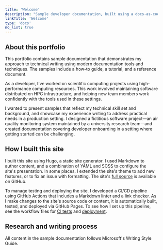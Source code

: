 ```yaml
---
title: 'Welcome'
description: "Sample developer documentation, built using a docs-as-code approach"
linkTitle: 'Welcome'
type: 'docs'
no_list: true
---
```


## About this portfolio

This portfolio contains sample documentation that demonstrates my approach to technical writing using modern documentation tools and techniques.
The samples include a how-to guide, a tutorial, and a reference document.

As a developer, I've worked on scientific computing projects using high-performance computing resources.
This work involved maintaining software distributed on HPC infrastructure, and helping new team members work confidently with the tools used in these settings.

I wanted to present samples that reflect my technical skill set and background, and showcase my experience writing to address practical needs in a production setting.
I designed a fictitious software project—an air quality monitoring system maintained by a university research team—and created documentation covering developer onboarding in a setting where getting started can be challenging.

## How I built this site

I built this site using Hugo, a static site generator.
I used Markdown to author content, and a combination of YAML and SCSS to configure the site's presentation.
In some places, I extended the site's theme to add new features, or to fix an issue with formatting.
The site's [full source](https://github.com/nandstand/sample-site) is available on GitHub.

To manage testing and deploying the site, I developed a CI/CD pipeline using GitHub Actions that includes a Markdown linter and a link checker.
As I make changes to the site's source code or content, it is automatically built, tested, and deployed via GitHub Pages.
To see how I set up this pipeline, see the workflow files for [CI tests](https://github.com/nandstand/sample-site/blob/main/.github/workflows/ci.yml) and [deployment](https://github.com/nandstand/sample-site/blob/main/.github/workflows/deploy.yml).

## Research and writing process

All content in the sample documentation follows Microsoft's Writing Style Guide.
